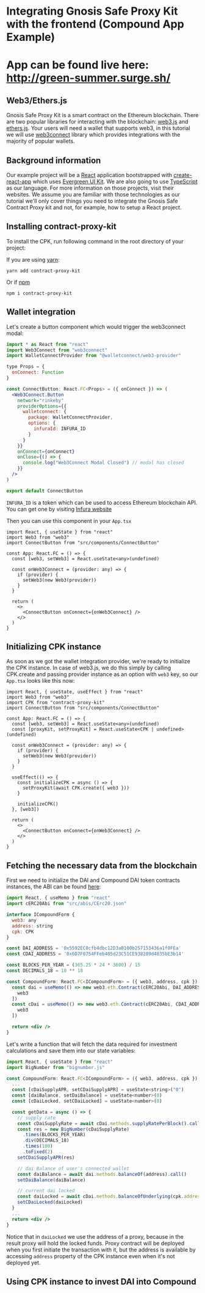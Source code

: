 # Integrating Gnosis Safe Proxy Kit with the frontend (Compound App Example)
# App can be found live here: http://green-summer.surge.sh/

## Web3/Ethers.js

Gnosis Safe Proxy Kit is a smart contract on the Ethereum blockchain. There are two popular libraries for interacting with the blockchain: [web3.js](https://github.com/ethereum/web3.js) and [ethers.js](https://github.com/ethers-io/ethers.js/). Your users will need a wallet that supports web3, in this tutorial we will use [web3connect](https://web3connect.com/) library which provides integrations with the majority of popular wallets.

## Background information

Our example project will be a [React](reactjs.org) application bootstrapped with [create-react-app](https://github.com/facebook/create-react-app) which uses [Evergreen UI Kit](https://evergreen.segment.com/components/). We are also going to use [TypeScript](typescriptlang.org) as our language. For more information on those projects, visit their websites. We assume you are familiar with those technologies as our tutorial we'll only cover things you need to integrate the Gnosis Safe Contract Proxy kit and not, for example, how to setup a React project.

## Installing contract-proxy-kit

To install the CPK, run following command in the root directory of your project:

If you are using [yarn](https://yarnpkg.com/):
```
yarn add contract-proxy-kit
```
Or if [npm](npmjs.com)
```
npm i contract-proxy-kit
```

## Wallet integration

Let's create a button component which would trigger the web3connect modal:

```jsx
import * as React from "react"
import Web3Connect from "web3connect"
import WalletConnectProvider from "@walletconnect/web3-provider"

type Props = {
  onConnect: Function
}

const ConnectButton: React.FC<Props> = ({ onConnect }) => (
  <Web3Connect.Button
    network="rinkeby"
    providerOptions={{
      walletconnect: {
        package: WalletConnectProvider,
        options: {
          infuraId: INFURA_ID
        }
      }
    }}
    onConnect={onConnect}
    onClose={() => {
      console.log("Web3Connect Modal Closed") // modal has closed
    }}
  />
)

export default ConnectButton
```

`INFURA_ID` is a token which can be used to access Ethereum blockchain API. You can get one by visiting [Infura website](https://infura.io/)

Then you can use this component in your `App.tsx`

```
import React, { useState } from "react"
import Web3 from "web3"
import ConnectButton from "src/components/ConnectButton"

const App: React.FC = () => {
  const [web3, setWeb3] = React.useState<any>(undefined)

  const onWeb3Connect = (provider: any) => {
    if (provider) {
      setWeb3(new Web3(provider))
    }
  }

  return (
    <>
      <ConnectButton onConnect={onWeb3Connect} />
    </>
  )
}
```

## Initializing CPK instance

As soon as we got the wallet integration provider, we're ready to initialize the CPK instance. In case of web3.js, we do this simply by calling CPK.create and passing provider instance as an option with `web3` key, so our `App.tsx` looks like this now:

```
import React, { useState, useEffect } from "react"
import Web3 from "web3"
import CPK from "contract-proxy-kit"
import ConnectButton from "src/components/ConnectButton"

const App: React.FC = () => {
  const [web3, setWeb3] = React.useState<any>(undefined)
  const [proxyKit, setProxyKit] = React.useState<CPK | undefined>(undefined)

  const onWeb3Connect = (provider: any) => {
    if (provider) {
      setWeb3(new Web3(provider))
    }
  }

  useEffect(() => {
    const initializeCPK = async () => {
      setProxyKit(await CPK.create({ web3 }))
    }

    initializeCPK()
  }, [web3])

  return (
    <>
      <ConnectButton onConnect={onWeb3Connect} />
    </>
  )
}
```

## Fetching the necessary data from the blockchain

First we need to initialize the DAI and Compound DAI token contracts instances, the ABI can be found [here](https://github.com/gnosis/cpk-compound-example/blob/master/src/abis/CErc20.json):

```jsx
import React, { useMemo } from "react"
import cERC20Abi from "src/abis/CErc20.json"

interface ICompoundForm {
  web3: any
  address: string
  cpk: CPK
}

const DAI_ADDRESS = '0x5592EC0cfb4dbc12D3aB100b257153436a1f0FEa'
const CDAI_ADDRESS = '0x6D7F0754FFeb405d23C51CE938289d4835bE3b14'

const BLOCKS_PER_YEAR = (365.25 * 24 * 3600) / 15
const DECIMALS_18 = 10 ** 18

const CompoundForm: React.FC<ICompoundForm> = ({ web3, address, cpk }) => {
  const dai = useMemo(() => new web3.eth.Contract(cERC20Abi, DAI_ADDRESS), [
    web3
  ])
  const cDai = useMemo(() => new web3.eth.Contract(cERC20Abi, CDAI_ADDRESS), [
    web3
  ])

  return <div />
}
```

Let's write a function that will fetch the data required for investment calculations and save them into our state variables:

```jsx
import React, { useState } from "react"
import BigNumber from "bignumber.js"

const CompoundForm: React.FC<ICompoundForm> = ({ web3, address, cpk }) => {
  ...
  const [cDaiSupplyAPR, setCDaiSupplyAPR] = useState<string>("0")
  const [daiBalance, setDaiBalance] = useState<number>(0)
  const [cDaiLocked, setCDaiLocked] = useState<number>(0)

  const getData = async () => {
    // supply rate
    const cDaiSupplyRate = await cDai.methods.supplyRatePerBlock().call()
    const res = new BigNumber(cDaiSupplyRate)
      .times(BLOCKS_PER_YEAR)
      .div(DECIMALS_18)
      .times(100)
      .toFixed(2)
    setCDaiSupplyAPR(res)

    // dai Balance of user's connected wallet
    const daiBalance = await dai.methods.balanceOf(address).call()
    setDaiBalance(daiBalance)

    // current dai locked 
    const daiLocked = await cDai.methods.balanceOfUnderlying(cpk.address).call()
    setCDaiLocked(daiLocked)
  }
  ...
  return <div />
}
```

Notice that in `daiLocked` we use the address of a proxy, because in the result proxy will hold the locked funds. Proxy contract will be deployed when you first initiate the transaction with it, but the address is available by accessing `address` property of the CPK instance even when it's not deployed yet.

## Using CPK instance to invest DAI into Compound